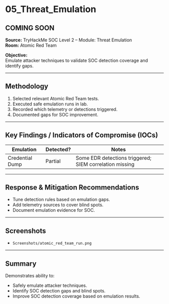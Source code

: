 # 05_Threat_Emulation

## **COMING SOON**

**Source:** TryHackMe SOC Level 2 – Module: Threat Emulation  
**Room:** Atomic Red Team

**Objective:**  
Emulate attacker techniques to validate SOC detection coverage and identify gaps.

---

## Methodology

1. Selected relevant Atomic Red Team tests.  
2. Executed safe emulation runs in lab.  
3. Recorded which telemetry or detections triggered.  
4. Documented gaps for SOC improvement.

---

## Key Findings / Indicators of Compromise (IOCs)

| Emulation | Detected? | Notes |
|-----------|-----------|-------|
| Credential Dump | Partial | Some EDR detections triggered; SIEM correlation missing |

---

## Response & Mitigation Recommendations

- Tune detection rules based on emulation gaps.  
- Add telemetry sources to cover blind spots.  
- Document emulation evidence for SOC.

---

## Screenshots

- `Screenshots/atomic_red_team_run.png`

---

## Summary

Demonstrates ability to:

- Safely emulate attacker techniques.  
- Identify SOC detection gaps and blind spots.  
- Improve SOC detection coverage based on emulation results.
